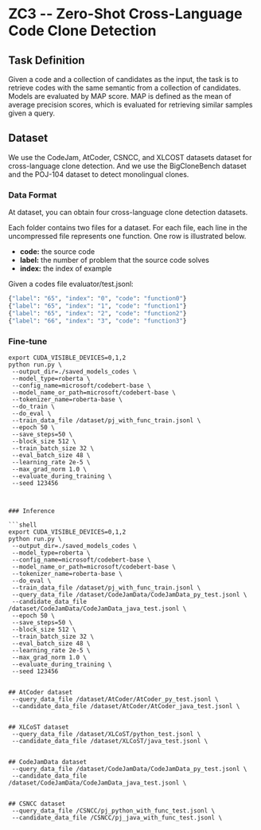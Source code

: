 # ZC3 -- Zero-Shot Cross-Language Code Clone Detection 


## Task Definition

Given a code and a collection of candidates as the input, the task is to retrieve codes with the same semantic from a collection of candidates.
Models are evaluated by MAP score. MAP is defined as the mean of average precision scores, which is evaluated for retrieving similar samples given a query. 


## Dataset

We use the CodeJam, AtCoder, CSNCC, and XLCOST datasets dataset for cross-language clone detection. 
And we use the BigCloneBench dataset and the POJ-104 dataset to detect monolingual clones.


### Data Format

At dataset, you can obtain four cross-language clone detection datasets.

Each folder contains two files for a dataset. 
For each file, each line in the uncompressed file represents one function.  One row is illustrated below.

   - **code:** the source code
   - **label:** the number of problem that the source code solves
   - **index:** the index of example

Given a codes file evaluator/test.jsonl:

```bash
{"label": "65", "index": "0", "code": "function0"}
{"label": "65", "index": "1", "code": "function1"}
{"label": "65", "index": "2", "code": "function2"}
{"label": "66", "index": "3", "code": "function3"}
```



### Fine-tune

```shell
export CUDA_VISIBLE_DEVICES=0,1,2
python run.py \
 --output_dir=./saved_models_codes \
 --model_type=roberta \
 --config_name=microsoft/codebert-base \
 --model_name_or_path=microsoft/codebert-base \
 --tokenizer_name=roberta-base \
 --do_train \
 --do_eval \
 --train_data_file /dataset/pj_with_func_train.jsonl \
 --epoch 50 \
 --save_steps=50 \
 --block_size 512 \
 --train_batch_size 32 \
 --eval_batch_size 48 \
 --learning_rate 2e-5 \
 --max_grad_norm 1.0 \
 --evaluate_during_training \
 --seed 123456 
 


### Inference

```shell
export CUDA_VISIBLE_DEVICES=0,1,2
python run.py \
 --output_dir=./saved_models_codes \
 --model_type=roberta \
 --config_name=microsoft/codebert-base \
 --model_name_or_path=microsoft/codebert-base \
 --tokenizer_name=roberta-base \
 --do_eval \
 --train_data_file /dataset/pj_with_func_train.jsonl \
 --query_data_file /dataset/CodeJamData/CodeJamData_py_test.jsonl \
 --candidate_data_file  /dataset/CodeJamData/CodeJamData_java_test.jsonl \
 --epoch 50 \
 --save_steps=50 \
 --block_size 512 \
 --train_batch_size 32 \
 --eval_batch_size 48 \
 --learning_rate 2e-5 \
 --max_grad_norm 1.0 \
 --evaluate_during_training \
 --seed 123456 
 

## AtCoder dataset
 --query_data_file /dataset/AtCoder/AtCoder_py_test.jsonl \
 --candidate_data_file /dataset/AtCoder/AtCoder_java_test.jsonl \


## XLCoST dataset
 --query_data_file /dataset/XLCoST/python_test.jsonl \
 --candidate_data_file /dataset/XLCoST/java_test.jsonl \


## CodeJamData dataset
 --query_data_file /dataset/CodeJamData/CodeJamData_py_test.jsonl \
 --candidate_data_file  /dataset/CodeJamData/CodeJamData_java_test.jsonl \


## CSNCC dataset
 --query_data_file /CSNCC/pj_python_with_func_test.jsonl \
 --candidate_data_file /CSNCC/pj_java_with_func_test.jsonl \





